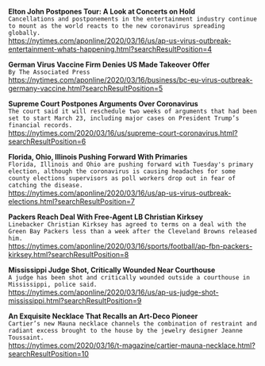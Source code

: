 **Elton John Postpones Tour: A Look at Concerts on Hold**\
`Cancellations and postponements in the entertainment industry continue to mount as the world reacts to the new coronavirus spreading globally. `\
https://nytimes.com/aponline/2020/03/16/us/ap-us-virus-outbreak-entertainment-whats-happening.html?searchResultPosition=4

**German Virus Vaccine Firm Denies US Made Takeover Offer**\
`By The Associated Press`\
https://nytimes.com/aponline/2020/03/16/business/bc-eu-virus-outbreak-germany-vaccine.html?searchResultPosition=5

**Supreme Court Postpones Arguments Over Coronavirus**\
`The court said it will reschedule two weeks of arguments that had been set to start March 23, including major cases on President Trump’s financial records.`\
https://nytimes.com/2020/03/16/us/supreme-court-coronavirus.html?searchResultPosition=6

**Florida, Ohio, Illinois Pushing Forward With Primaries**\
`Florida, Illinois and Ohio are pushing forward with Tuesday's primary election, although the coronavirus is causing headaches for some county elections supervisors as poll workers drop out in fear of catching the disease. `\
https://nytimes.com/aponline/2020/03/16/us/ap-us-virus-outbreak-elections.html?searchResultPosition=7

**Packers Reach Deal With Free-Agent LB Christian Kirksey**\
`Linebacker Christian Kirksey has agreed to terms on a deal with the Green Bay Packers less than a week after the Cleveland Browns released him.`\
https://nytimes.com/aponline/2020/03/16/sports/football/ap-fbn-packers-kirksey.html?searchResultPosition=8

**Mississippi Judge Shot, Critically Wounded Near Courthouse**\
`A judge has been shot and critically wounded outside a courthouse in Mississippi, police said.`\
https://nytimes.com/aponline/2020/03/16/us/ap-us-judge-shot-mississippi.html?searchResultPosition=9

**An Exquisite Necklace That Recalls an Art-Deco Pioneer**\
`Cartier’s new Mauna necklace channels the combination of restraint and radiant excess brought to the house by the jewelry designer Jeanne Toussaint.`\
https://nytimes.com/2020/03/16/t-magazine/cartier-mauna-necklace.html?searchResultPosition=10

